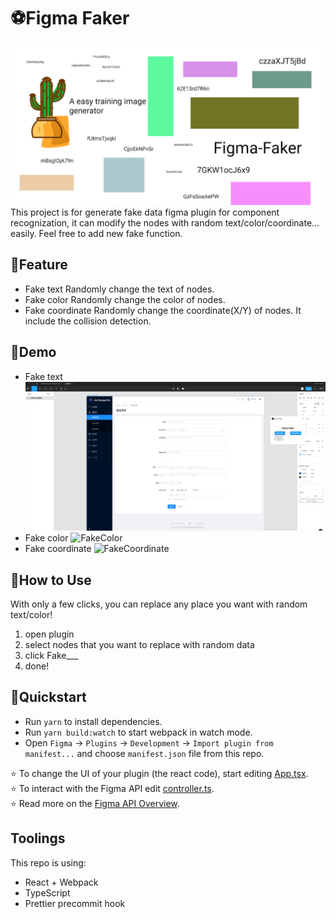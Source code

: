 # ⚽️Figma Faker 
![FakeText](https://github.com/clean99/figma-faker/blob/master/public/figmafakercover.png)
This project is for generate fake data figma plugin for component recognization, it can modify the nodes with random text/color/coordinate... easily. Feel free to add new fake function.
## 💫Feature
* Fake text
Randomly change the text of nodes.
* Fake color
Randomly change the color of nodes.
* Fake coordinate
Randomly change the coordinate(X/Y) of nodes. It include the collision detection.
## 🌈Demo
* Fake text
![FakeText](https://github.com/clean99/figma-faker/blob/master/public/faketext.gif)
* Fake color
![FakeColor](https://github.com/clean99/figma-faker/blob/master/public/fakecolor.gif)
* Fake coordinate
![FakeCoordinate](https://github.com/clean99/figma-faker/blob/master/public/fakecoordinate.gif)
## 🍒How to Use
With only a few clicks, you can replace any place you want with random text/color!
1. open plugin
2. select nodes that you want to replace with random data
3. click Fake___
4. done!
## 💫Quickstart
* Run `yarn` to install dependencies.
* Run `yarn build:watch` to start webpack in watch mode.
* Open `Figma` -> `Plugins` -> `Development` -> `Import plugin from manifest...` and choose `manifest.json` file from this repo.

⭐ To change the UI of your plugin (the react code), start editing [App.tsx](./src/app/components/App.tsx).  
⭐ To interact with the Figma API edit [controller.ts](./src/plugin/controller.ts).  
⭐ Read more on the [Figma API Overview](https://www.figma.com/plugin-docs/api/api-overview/).

## Toolings
This repo is using:
* React + Webpack
* TypeScript
* Prettier precommit hook
